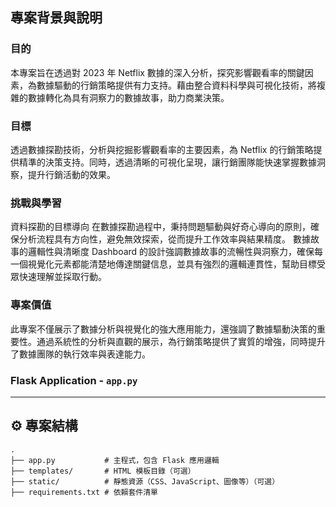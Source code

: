 ## 專案背景與說明

### 目的

本專案旨在透過對 2023 年 Netflix 數據的深入分析，探究影響觀看率的關鍵因素，為數據驅動的行銷策略提供有力支持。藉由整合資料科學與可視化技術，將複雜的數據轉化為具有洞察力的數據故事，助力商業決策。

### 目標

透過數據探勘技術，分析與挖掘影響觀看率的主要因素，為 Netflix 的行銷策略提供精準的決策支持。同時，透過清晰的可視化呈現，讓行銷團隊能快速掌握數據洞察，提升行銷活動的效果。

### 挑戰與學習

資料探勘的目標導向
在數據探勘過程中，秉持問題驅動與好奇心導向的原則，確保分析流程具有方向性，避免無效探索，從而提升工作效率與結果精度。
數據故事的邏輯性與清晰度
Dashboard 的設計強調數據故事的流暢性與洞察力，確保每一個視覺化元素都能清楚地傳達關鍵信息，並具有強烈的邏輯連貫性，幫助目標受眾快速理解並採取行動。

### 專案價值

此專案不僅展示了數據分析與視覺化的強大應用能力，還強調了數據驅動決策的重要性。通過系統性的分析與直觀的展示，為行銷策略提供了實質的增強，同時提升了數據團隊的執行效率與表達能力。


### Flask Application - `app.py`

---

## ⚙️ 專案結構
```plaintext
.
├── app.py           # 主程式，包含 Flask 應用邏輯
├── templates/       # HTML 模板目錄（可選）
├── static/          # 靜態資源（CSS、JavaScript、圖像等）（可選）
├── requirements.txt # 依賴套件清單
